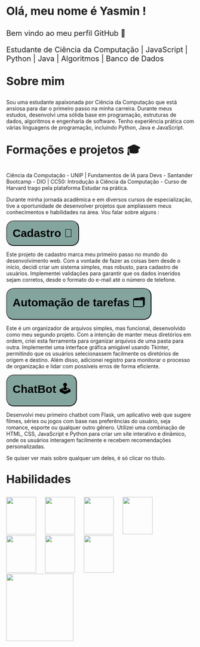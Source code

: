 <p style="font-size: 30px;"><b>Olá, meu nome é Yasmin !</b></p>
<p style="font-size: 20px;">Bem vindo ao meu perfil GitHub 🌸</p>
<p style="font-size: 20px;">Estudante de Ciência da Computação | JavaScript | Python | Java | Algoritmos | Banco de Dados</p>

<p style="font-size: 30px;"><b>Sobre mim</b></p>
<p>Sou uma estudante apaixonada por Ciência da Computação que está ansiosa para dar o primeiro passo na minha carreira. Durante meus estudos, desenvolvi uma sólida base em programação, estruturas de dados, algoritmos e engenharia de software. Tenho experiência prática com várias linguagens de programação, incluindo Python, Java e JavaScript.</p>

<p style="font-size: 30px;"><b>Formações e projetos 🎓</b></p>
<p> Ciência da Computação - UNIP | Fundamentos de IA para Devs - Santander Bootcamp - DIO | CC50: Introdução à Ciência da Computação - Curso de Harvard trago pela plataforma Estudar na prática.</p> 
<p> Durante minha jornada acadêmica e em diversos cursos de especialização, tive a oportunidade de desenvolver projetos que ampliassem meus conhecimentos e habilidades na área. Vou falar sobre alguns :</p>

<a href="https://github.com/Yasmin-Alves-Lavor/Cadastro">
  <button style="
  font-size: 30px; 
  padding: 15px; 
  border-radius: 20px;
  background-color: #84a59d;
  ">
    <b>Cadastro 📝</b>
  </button>
</a>
<p></p>
<p>Este projeto de cadastro marca meu primeiro passo no mundo do desenvolvimento web. Com a vontade de fazer as coisas bem desde o início, decidi criar um sistema simples, mas robusto, para cadastro de usuários. Implementei validações para garantir que os dados inseridos sejam corretos, desde o formato do e-mail até o número de telefone.</p>

<a href="https://github.com/Yasmin-Alves-Lavor/Automacao-de-tarefas">
  <button style="
  font-size: 30px; 
  padding: 15px; 
  border-radius: 20px;
  background-color: #84a59d;
  ">
    <b>Automação de tarefas 🗂️</b>
  </button>
</a>
<p></p>
<p>Este é um organizador de arquivos simples, mas funcional, desenvolvido como meu segundo projeto. Com a intenção de manter meus diretórios em ordem, criei esta ferramenta para organizar arquivos de uma pasta para outra. Implementei uma interface gráfica amigável usando Tkinter, permitindo que os usuários selecionassem facilmente os diretórios de origem e destino. Além disso, adicionei registro para monitorar o processo de organização e lidar com possíveis erros de forma eficiente.</p>

<a href="https://github.com/Yasmin-Alves-Lavor/Automacao-de-tarefas">
  <button style="
  font-size: 30px; 
  padding: 15px; 
  border-radius: 20px;
  background-color: #84a59d;
  ">
    <b>ChatBot 🕹️</b>
  </button>
</a>
<p></p>
<p>Desenvolvi meu primeiro chatbot com Flask, um aplicativo web que sugere filmes, séries ou jogos com base nas preferências do usuário, seja romance, esporte ou qualquer outro gênero. Utilizei uma combinação de HTML, CSS, JavaScript e Python para criar um site interativo e dinâmico, onde os usuários interagem facilmente e recebem recomendações personalizadas.</p>
<p>Se quiser ver mais sobre qualquer um deles, é só clicar  no titulo.</p>



<p style="font-size: 30px;"><b>Habilidades</b></p>

<img src="https://cdn.jsdelivr.net/gh/devicons/devicon@latest/icons/python/python-original.svg" width="80" height="100" style="display: inline-block; margin-right: 20px;"/>
<img src="https://cdn.jsdelivr.net/gh/devicons/devicon@latest/icons/css3/css3-original.svg" width="80" height="100" style="display: inline-block; margin-right: 20px;"/>
<img src="https://cdn.jsdelivr.net/gh/devicons/devicon@latest/icons/html5/html5-original.svg" width="80" height="100" style="display: inline-block; margin-right: 20px;"/>
<img src="https://cdn.jsdelivr.net/gh/devicons/devicon@latest/icons/javascript/javascript-original.svg" width="80" height="100" style="display: inline-block; margin-right: 20px;"/>
<img src="https://cdn.jsdelivr.net/gh/devicons/devicon@latest/icons/java/java-original.svg" width="80" height="100" style="display: inline-block; margin-right: 20px;"/>
<img src="https://cdn.jsdelivr.net/gh/devicons/devicon@latest/icons/mysql/mysql-original.svg" width="80" height="100" style="display: inline-block; margin-right: 20px;"/>
<img src="https://cdn.jsdelivr.net/gh/devicons/devicon@latest/icons/git/git-original.svg" width="80" height="100" style="display: inline-block; margin-right: 20px;"/>

<div>
<a href="https://github.com/Yasmin-Alves-Lavor">
<img loading="lazy" height="180em" src="https://github-readme-stats.vercel.app/api/top-langs/?username=Yasmin-Alves-Lavor&layout=compact&langs_count=7&theme=dracula"/>
</div>